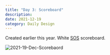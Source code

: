 ```yaml
---
title: "Day 3: Scoreboard"
description:
date: 2021-12-19 
category: Daily Design
---
```


Created earlier this year. White [SOS](https://gitlab.com/bakkesplugins/sos/sos-plugin) scoreboard.

![2021-19-Dec-Scorebaord](https://user-images.githubusercontent.com/3475947/146693205-642d4f43-b4d8-478b-b8fc-74fcaaab4623.png)
